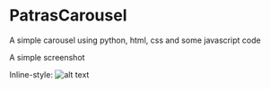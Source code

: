 # PatrasCarousel
A simple carousel using python, html, css and some javascript code


A simple screenshot


Inline-style: 
![alt text](https://github.com/paggel/PatrasCarousel/blob/master/Screenshot%20.png "Logo Title Text 1")
